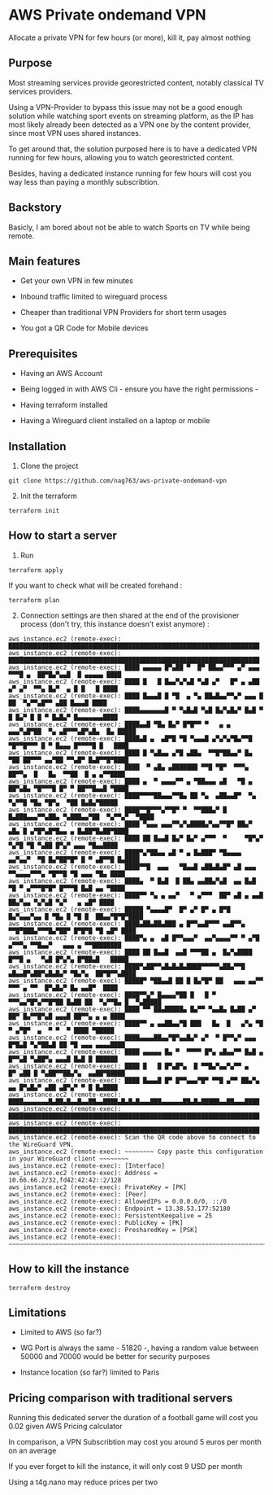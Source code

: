 # AWS Private ondemand VPN

Allocate a private VPN for few hours (or more), kill it, pay almost nothing


## Purpose

Most streaming services provide georestricted content, notably classical TV services providers.

Using a VPN-Provider to bypass this issue may not be a good enough solution while watching sport events on streaming platform, as the IP has most likely already been detected as a VPN one by the content provider, since most VPN uses shared instances.

To get around that, the solution purposed here is to have a dedicated VPN running for few hours, allowing you to watch georestricted content.

Besides, having a dedicated instance running for few hours will cost you way less than paying a monthly subscribtion.

## Backstory

Basicly, I am bored about not be able to watch Sports on TV while being remote.

## Main features

* Get your own VPN in few minutes

* Inbound traffic limited to wireguard process

* Cheaper than traditional VPN Providers for short term usages

* You got a QR Code for Mobile devices

## Prerequisites

* Having an AWS Account

* Being logged in with AWS Cli - ensure you have the right permissions -

* Having terraform installed

* Having a Wireguard client installed on a laptop or mobile

## Installation

1. Clone the project

```
git clone https://github.com/nag763/aws-private-ondemand-vpn
```

2. Init the terraform

```
terraform init
```

## How to start a server

1. Run

```
terraform apply
```

If you want to check what will be created forehand :

```
terraform plan
```

2. Connection settings are then shared at the end of the provisioner process (don't try, this instance doesn't exist anymore) :

```
aws_instance.ec2 (remote-exec): █████████████████████████████████████████████████████████████████████
aws_instance.ec2 (remote-exec): █████████████████████████████████████████████████████████████████████
aws_instance.ec2 (remote-exec): ████ ▄▄▄▄▄ █▀▄██ ▀  █▀ ██▄▄▀▀▀ ▄▀ ▄▄▄ ▀▀▀█ ▄  ██▀█▄▀▄▄█  █ ▄▄▄▄▄ ████
aws_instance.ec2 (remote-exec): ████ █   █ █▄▄▀▄▀▄█ ▀▄█ ▄▀   █▀ ▄ ▄██  ▄▀ ▄▀  ▀▀▄ █▄▀  ▄ █ █   █ ████
aws_instance.ec2 (remote-exec): ████ █▄▄▄█ █ ▀█  ▄ ▀▄ ██▄█▄▄▀▀▄▀ ▄▄▄ █    ██  ▀▄▀▀▄█▀▀ ▄██ █▄▄▄█ ████
aws_instance.ec2 (remote-exec): ████▄▄▄▄▄▄▄█ ▀ ▀▄█▄█ ▀▄█ █▄▀▄█▄▀ █▄█ ▀ █ █▄▀ █ █ ▀ █▄█▄▀ █▄▄▄▄▄▄▄████
aws_instance.ec2 (remote-exec): ████▄▄█ ▀█▄ █▄▀ █▀█▀▀ ▀   ▄ ▄     ▄▄▄▀▄█▀██  ▀▄ ▄█▀▀▀▄█▀▄█▄  █▄ █████
aws_instance.ec2 (remote-exec): ████▄█ ▄  ▄█▀█ ▀█ ▀▄▄▄█ ▄▀▄▀▄▀█▄▀▀█ ▀█▀▀█▀▀▀ █ ▀ █▄▄▄ █▀▀▀▀█ █   ████
aws_instance.ec2 (remote-exec): ████ █ ▀▄█▄▄ ▄▀█ ▄██▄  ▀▀█▀██▄▄▀ █▄ ▀██ ██▀▀▀ ▄▄▀██ ▀▀▄█▀ █▄█▀▀█▀████
aws_instance.ec2 (remote-exec): ████  ▀ ▄█▄ ▄███████ ▀▀█ ▀█▀  ▀▀▀▄   ██▀▀▄  █   █▄  ▀▀██  █ ▄ ▄▀▀████
aws_instance.ec2 (remote-exec): ████ ▄  ▀ ▄▄▄▄▀▀ ▄ ▀██▄▄▄ ▄█   ▀█ ▄ ██▀▄█▄ ▀█▀▀▀█ █▀ ▀ ██▀▀█▄▄█ ▀████
aws_instance.ec2 (remote-exec): ████▀▀▀▀██▄▄▄▀▀█▄ ██ ▀▄  ▄██▄▄█▀  ▀▄   ▀▄▀▀█ ▀█▄ ▀█▀▄  ▀██ █▄█▄▀█████
aws_instance.ec2 (remote-exec): ████▀▀█▀▀▀▄▀▀█▀ ▀  ▀▀███▄▀ █ █▄███▄▄▄▀▀▄██▄ ▀▄███▄▄▀██  ▀▄▀▀▄▀  ▀████
aws_instance.ec2 (remote-exec): ████ ▀▄▄▄ ▄▄▄▀▀▄▀▄████▄▀▄▄▀▀█▀ ██▄▀ ▄█▄ █ ▄▀█▀▄█▀█▄▄ ▄ █▄██▀█▄██▀████
aws_instance.ec2 (remote-exec): ████ ██ █▄▄█ █▄▀ █▄▀ ▄▀▀▀  ▀     ▀█▀▄▀ ▀▄▀█ ▀█ ▀▄██ █▀▄▀ ▄▄▄ ▀█▄▄████
aws_instance.ec2 (remote-exec): ████▀▄▀██▄▄ ▄█ ▀ ▄ █▄███▀ ▀█▄▄▄▄ ▄▄▀▄▄▀  ▀█ █▄▀██▀█▀ █ ▀ ▄█▀▀█ █▄████
aws_instance.ec2 (remote-exec): ████▀▀█  ▄▄▄   ▀█▄▄█ ▄██▄█▄█▀ ▄█ ▄▄▄ ▀▀▄▄▄▄▀▀▀▄ ▀█▀▀█ ▀█ ▄▄▄ ▀█▄ ████
aws_instance.ec2 (remote-exec): ████▄  ▀ █▄█  █ ██▄ ▄▄██▄▀▄█  ▄▄ █▄█ ▀█ ▀ ▄▀▀▀█▀█▀ █▀▀▀█ █▄█ ▄▄ ▀████
aws_instance.ec2 (remote-exec): ████▀▀ ▀▄ ▄ ▄▄▀   ▀ ▄▀▀▀  ██▀ ▄█ ▄ ▄▄█  ██▄▀▄▄ ▀▄▀▄█ ▀▄▀   ▄ ▄█▀ ████
aws_instance.ec2 (remote-exec): █████ ▀▄▄▄▄█▀  █▀ ▄▀ █▀ ▄ █▀█   █▄▀▄▄▄▀▄▄ █ ▀█▄ █ ▀█ █  ██▄▄▀█▀█▀████
aws_instance.ec2 (remote-exec): ████▄██▄██▄███ ▄ █▀▀▄▄█▀▀▀ ▄▄█▀▀▄ ▀▀█▀███▄▀▀▀█▄▀██▀ █▀█▀█ ▀█ ▄█▀ ████
aws_instance.ec2 (remote-exec): ████▀▄ ▄  ▄█ █▀▀▄▄▄▀  ▄▄▀▄▄▄▄▀▀ ▀ ▄▀█ ▄▀▀▀▄ ▀▀█▄▄▀   ▄▄▄ ▄ ▀▀████████
aws_instance.ec2 (remote-exec): ████ ██ █▄▄█  ▄▄█ ▀▀▀██ ▄  █▄▀▄████ █▀▀█ ▄   ▀▄█ █▀▄▀▄ █▀██▄█   █████
aws_instance.ec2 (remote-exec): ████▀▄██▀▀▄█▄█▄█▄████▀▀▀▀▀▄██▄▀▀█ ▄█▄▄█▀▄██▀▄█▄█▄▀ ▀█▄▀▄  ██▀█▀▀▄████
aws_instance.ec2 (remote-exec): █████▀ ▀██▄▄█ ██ █ █▄▀█▀ ██   ▄▄▄ ▄▄▀▀ ▀▀▀ ▄ ▀▀  █▀▄█▄▀ █▄ ▄▄█▀  ████
aws_instance.ec2 (remote-exec): ████▀▀▄▀ █▄▄▄▄▀██ █   █ ▀  ▀▀▀▄▄▀█▀▄▀▀█▀██ █▄██ ██  ▀▄▀▀█▄ █  ▀▄█████
aws_instance.ec2 (remote-exec): ████ ▀▀ ██▄█████▄ █▄▀▀ ▀▄▄█▄ █▄██ ▄▀ ██▀ █▄▀▀█▀▄█ ▄▄▄█ ██▀▀▄ ▄ ▄ ████
aws_instance.ec2 (remote-exec): ████▀▀ ▄ ▄▄██▄▄▀█ ███   █▄  █   ▄▀▄ ▀█  ▀ ▄▀█▀  ▄  ▀ ▀  ▀ ████ ▀█████
aws_instance.ec2 (remote-exec): ████▄▄▄▄██▄▄▀█▀▄▄█▄▀ ▄▀  ▀ █▀▀▄▀ ▄▄▄ █▀█▄█ ▀▄▀██▄█ ██ ▀█ ▄▄▄ ▄▄▄▄████
aws_instance.ec2 (remote-exec): ████ ▄▄▄▄▄ █▄ ▀  ▀▀▀▀ █▀▄ ▄█▄▄▀▀ █▄█ ▄ █▀▀▄█ ▀▄██▀▄ ▄▄▄█ █▄█ █ ██████
aws_instance.ec2 (remote-exec): ████ █   █ █▀▄█▀▄  █ ▀▀█▄▀▄▄▀▄▀▀ ▄   █▀ ▄██ █ ▀▄██▀▀██▄▀▄  ▄▄██▀█████
aws_instance.ec2 (remote-exec): ████ █▄▄▄█ █▀ █▀▀▄▄▄▀█▀ ▀▀█ ▄▀▀ ██▄▀▄  ▄▄ █▀▄█▄▀ ▄██ ▄█▀▄▀ ▀ █ █▄████
aws_instance.ec2 (remote-exec): ████▄▄▄▄▄▄▄█▄██▄█▄▄█▄▄██▄▄████▄█▄█▄█▄▄▄███▄▄▄▄▄▄██▄█▄█████▄▄██▄▄▄████
aws_instance.ec2 (remote-exec): █████████████████████████████████████████████████████████████████████
aws_instance.ec2 (remote-exec): █████████████████████████████████████████████████████████████████████
aws_instance.ec2 (remote-exec): Scan the QR code above to connect to the WireGuard VPN.
aws_instance.ec2 (remote-exec): ~~~~~~~~ Copy paste this configuration in your WireGuard client ~~~~~~~~
aws_instance.ec2 (remote-exec): [Interface]
aws_instance.ec2 (remote-exec): Address = 10.66.66.2/32,fd42:42:42::2/128
aws_instance.ec2 (remote-exec): PrivateKey = [PK]
aws_instance.ec2 (remote-exec): [Peer]
aws_instance.ec2 (remote-exec): AllowedIPs = 0.0.0.0/0, ::/0
aws_instance.ec2 (remote-exec): Endpoint = 13.38.53.177:52180
aws_instance.ec2 (remote-exec): PersistentKeepalive = 25
aws_instance.ec2 (remote-exec): PublicKey = [PK]
aws_instance.ec2 (remote-exec): PresharedKey = [PSK]
aws_instance.ec2 (remote-exec): ~~~~~~~~~~~~~~~~~~~~~~~~~~~~~~~~~~~~~~~~~~~~~~~~~~~~~~~~~~~~~~~~~~~~~~~
```

## How to kill the instance

```
terraform destroy
```

## Limitations

* Limited to AWS (so far?)

* WG Port is always the same - 51820 -, having a random value between 50000 and 70000 would be better for security purposes

* Instance location (so far?) limited to Paris

## Pricing comparison with traditional servers

Running this dedicated server the duration of a football game will cost you 0.02 given AWS Pricing calculator

In comparison, a VPN Subscribtion may cost you around 5 euros per month on an average

If you ever forget to kill the instance, it will only cost 9 USD per month

Using a t4g.nano may reduce prices per two